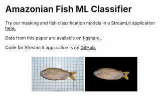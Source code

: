 # Amazonian Fish ML Classifier

Try our masking and fish classification models in a StreamLit application [here.](https://share.streamlit.io/miketrizna/streamlit_fish_masking/main/fish_masking_classification_streamlit.py)

Data from this paper are available on [figshare.](https://doi.org/10.25573/data.c.5761097).

Code for StreamLit application is on [GitHub.](https://github.com/MikeTrizna/streamlit_fish_masking)

<p align="center">
  <img src="Mask_example_Bario.png" width="350" title="Example of a masked fish image">
</p>
